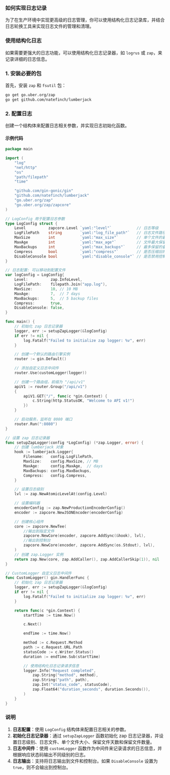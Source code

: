 ### 如何实现日志记录

为了在生产环境中实现更高级的日志管理，你可以使用结构化日志记录库，并结合日志轮换工具来实现日志文件的管理和清理。

### 使用结构化日志

如果需要更强大的日志功能，可以使用结构化日志记录器，如 `logrus` 或 `zap`，来记录详细的日志信息。

### 1. 安装必要的包

首先，安装 `zap` 和 `fsutil` 包：

```sh
go get go.uber.org/zap
go get github.com/natefinch/lumberjack
```

### 2. 配置日志

创建一个结构体来配置日志相关参数，并实现日志初始化函数。

#### 示例代码

```go
package main

import (
	"log"
	"net/http"
	"os"
	"path/filepath"
	"time"

	"github.com/gin-gonic/gin"
	"github.com/natefinch/lumberjack"
	"go.uber.org/zap"
	"go.uber.org/zap/zapcore"
)

// LogConfig 用于配置日志参数
type LogConfig struct {
	Level          zapcore.Level `yaml:"level"`           // 日志等级
	LogFilePath    string        `yaml:"log_file_path"`   // 日志文件路径
	MaxSize        int           `yaml:"max_size"`        // 单个文件的最大大小（单位：MB）
	MaxAge         int           `yaml:"max_age"`         // 文件最大保留时间（单位：天）
	MaxBackups     int           `yaml:"max_backups"`     // 最多保留的备份文件数量
	Compress       bool          `yaml:"compress"`        // 是否压缩旧的日志文件
	DisableConsole bool          `yaml:"disable_console"` // 是否禁用控制台输出
}

// 日志配置: 可以移动到配置文件
var logConfig = LogConfig{
	Level:          zap.InfoLevel,
	LogFilePath:    filepath.Join("app.log"),
	MaxSize:        10, // 10 MB
	MaxAge:         7,  // 7 days
	MaxBackups:     5,  // 5 backup files
	Compress:       true,
	DisableConsole: false,
}

func main() {
	// 初始化 zap 日志记录器
	logger, err := setupZapLogger(&logConfig)
	if err != nil {
		log.Fatalf("Failed to initialize zap logger: %v", err)
	}

	// 创建一个默认的路由引擎实例
	router := gin.Default()

	// 添加自定义日志中间件
	router.Use(customLogger(logger))

	// 创建一个路由组，前缀为 "/api/v1"
	apiV1 := router.Group("/api/v1")
	{
		apiV1.GET("/", func(c *gin.Context) {
			c.String(http.StatusOK, "Welcome to API v1!")
		})
	}

	// 启动服务，监听在 8080 端口
	router.Run(":8080")
}

// 设置 zap 日志记录器
func setupZapLogger(config *LogConfig) (*zap.Logger, error) {
	// 创建 lumberjack 对象
	hook := lumberjack.Logger{
		Filename:   config.LogFilePath,
		MaxSize:    config.MaxSize, // MB
		MaxAge:     config.MaxAge,  // days
		MaxBackups: config.MaxBackups,
		Compress:   config.Compress,
	}

	// 设置日志级别
	lvl := zap.NewAtomicLevelAt(config.Level)

	// 设置编码器
	encoderConfig := zap.NewProductionEncoderConfig()
	encoder := zapcore.NewJSONEncoder(encoderConfig)

	// 创建核心组件
	core := zapcore.NewTee(
		//输出到指定文件
		zapcore.NewCore(encoder, zapcore.AddSync(&hook), lvl),
		//输出到控制台
		zapcore.NewCore(encoder, zapcore.AddSync(os.Stdout), lvl),
	)
	// 创建 zap.Logger 实例
	return zap.New(core, zap.AddCaller(), zap.AddCallerSkip(1)), nil
}

// CustomLogger 自定义日志中间件
func CustomLogger() gin.HandlerFunc {
	// 初始化 zap 日志记录器
	logger, err := setupZapLogger(&logConfig)
	if err != nil {
		log.Fatalf("Failed to initialize zap logger: %v", err)
	}

	return func(c *gin.Context) {
		startTime := time.Now()

		c.Next()

		endTime := time.Now()

		method := c.Request.Method
		path := c.Request.URL.Path
		statusCode := c.Writer.Status()
		duration := endTime.Sub(startTime)

		// 使用结构化日志记录请求信息
		logger.Info("Request completed",
			zap.String("method", method),
			zap.String("path", path),
			zap.Int("status_code", statusCode),
			zap.Float64("duration_seconds", duration.Seconds()),
		)
	}
}
```

### 说明

1. **日志配置**：使用 `LogConfig` 结构体来配置日志相关的参数。
2. **初始化日志记录器**：通过 `setupZapLogger` 函数初始化 zap 日志记录器，并设置日志级别、日志文件、单个文件大小、保留文件天数和保留文件数量。
3. **日志中间件**：使用 `customLogger` 函数作为中间件来记录请求的日志信息，并根据响应状态码输出不同级别的日志。
4. **日志输出**：支持将日志输出到文件和控制台。如果 `DisableConsole` 设置为 `true`，则不会输出到控制台。